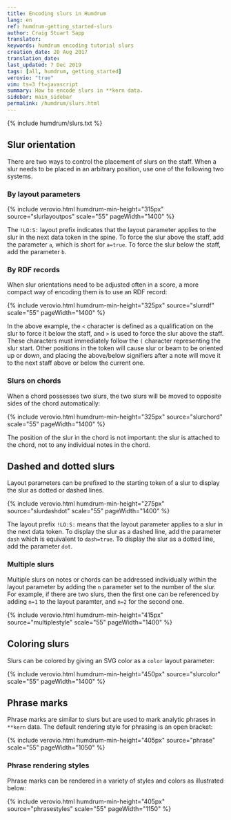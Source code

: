 ```yaml
---
title: Encoding slurs in Humdrum
lang: en
ref: humdrum-getting_started-slurs
author: Craig Stuart Sapp
translator: 
keywords: humdrum encoding tutorial slurs
creation_date: 20 Aug 2017
translation_date: 
last_updated: 7 Dec 2019
tags: [all, humdrum, getting_started]
verovio: "true"
vim: ts=3 ft=javascript
summary: How to encode slurs in **kern data.
sidebar: main_sidebar
permalink: /humdrum/slurs.html
---
```


{% include humdrum/slurs.txt %}


## Slur orientation ##

There are two ways to control the placement of slurs on the staff.  When
a slur needs to be placed in an arbitrary position, use one of the following
two systems.

### By layout parameters ###


{% include verovio.html
	humdrum-min-height="315px"
	source="slurlayoutpos"
	scale="55"
	pageWidth="1400"
%}
<script type="application/x-humdrum" id="slurlayoutpos">
**kern
*M4/4
=1
(4c
4d)
!LO:S:a
(4e
4f)
=2
(4cc
4dd)
!LO:S:b
(4ee
4ff)
==
*-
</script>

The `!LO:S:` layout prefix indicates that the layout parameter applies
to the slur in the next data token in the spine.  To force the slur above
the staff, add the parameter `a`, which is short for `a=true`.  To force the
slur below the staff, add the parameter `b`.

### By RDF records ###

When slur orientations need to be adjusted often in a score, a more
compact way of encoding them is to use an RDF record:

{% include verovio.html
	humdrum-min-height="325px"
	source="slurrdf"
	scale="55"
	pageWidth="1400"
%}
<script type="application/x-humdrum" id="slurrdf">
**kern
*M4/4
=1
(4c
4d)
(>4e
4f)
=2
(4cc
4dd)
(<4ee
4ff)
==
*-
!!!RDF**kern: < = below
!!!RDF**kern: > = above
</script>

In the above example, the `<` character is defined as a qualification
on the slur to force it below the staff, and `>` is used to force
the slur above the staff.  These characters must immediately follow
the `(` character representing the slur start.  Other positions in
the token will cause slur or beam to be oriented up or down, and
placing the above/below signifiers after a note will move it to the
next staff above or below the current one.

### Slurs on chords ###

When a chord possesses two slurs, the two slurs will be moved to opposite
sides of the chord automatically:

{% include verovio.html
	humdrum-min-height="325px"
	source="slurchord"
	scale="55"
	pageWidth="1400"
%}
<script type="application/x-humdrum" id="slurchord">
**kern
*M4/4
=1
(2c 2e 2g
2d 2f 2a)
=2
((2c 2e 2g
2d 2f 2a))
=3
(2c 2e (2g
2d) 2f 2a)
=4
2c 2e 2g((
2d 2f 2a))
==
*-
</script>

The position of the slur in the chord is not important: the slur is attached
to the chord, not to any individual notes in the chord.


## Dashed and dotted slurs ##

Layout parameters can be prefixed to the starting token of a slur
to display the slur as dotted or dashed lines.


{% include verovio.html
	humdrum-min-height="275px"
	source="slurdashdot"
	scale="55"
	pageWidth="1400"
%}
<script type="application/x-humdrum" id="slurdashdot">
**kern
*M4/4
=1
!LO:S:dash
(4c
4d
4e
4f)
=2
!LO:S:dot
(4c
4d
4e
4f)
==
*-
</script>

The layout prefix `!LO:S:` means that the layout parameter applies
to a slur in the next data token.  To display the slur as a dashed
line, add the parameter `dash` which is equivalent to `dash=true`.
To display the slur as a dotted line, add the parameter `dot`.

### Multiple slurs ###

Multiple slurs on notes or chords can be addressed individually
within the layout parameter by adding the `n` parameter set to the
number of the slur.  For example, if there are two slurs, then the
first one can be referenced by adding `n=1` to the layout paramter,
and `n=2` for the second one.

{% include verovio.html
	humdrum-min-height="415px"
	source="multiplestyle"
	scale="55"
	pageWidth="1400"
%}
<script type="application/x-humdrum" id="multiplestyle">
**kern
*M4/4
=1
!LO:S:dash
((2c 2e
2f 2cc))
=2
!LO:S:dash:n=1
((2c 2e
2f 2cc))
=3
!LO:S:dash:n=2
((2c 2e
2f 2cc))
=4
!LO:S:dash:n=1
!LO:S:dot:n=2
((2c 2e
2f 2cc))
==
*-
</script>


## Coloring slurs ##

Slurs can be colored by giving an SVG color as a `color` layout parameter:

{% include verovio.html
	humdrum-min-height="450px"
	source="slurcolor"
	scale="55"
	pageWidth="1400"
%}
<script type="application/x-humdrum" id="slurcolor">
**kern
*M4/4
=1
!LO:S:color=hotpink
(4c
4d
4e
4f)
=2
!LO:S:dot
!LO:S:a
!LO:S:color=#00ff00
(4c
4d
4e
4f)
=2
!LO:S:n=1:dot:color=violet
!LO:S:n=2:dash:color=dodgerblue
((2c 2g
2d 2b))
==
*-
</script>


## Phrase marks ##

Phrase marks are similar to slurs but are used to mark analytic phrases
in `**kern` data.  The default rendering style for phrasing is an open bracket:


{% include verovio.html
	humdrum-min-height="405px"
	source="phrase"
	scale="55"
	pageWidth="1050"
%}
<script type="application/x-humdrum" id="phrase">
**kern
*M2/4
*k[b-]
*F:
{8.r
16ccL
8.ccJ
16cc
=1
4cc
4dd
=2
8.g}L
{16aJ
8.b-L
16ddJ
=3
4dd
4cc
=4
8.a}L
{16ccJ
8.ccL
16ffJ
=5
4ff
8.eeL
16ddJ
=6
4ee
4dd
=7
4cc
4r}
==
*-
</script>


### Phrase rendering styles ###

Phrase marks can be rendered in a variety of styles and colors as illustrated
below:


{% include verovio.html
	humdrum-min-height="405px"
	source="phrasestyles"
	scale="55"
	pageWidth="1150"
%}
<script type="application/x-humdrum" id="phrasestyles">
**kern
=1
!!LO:TX:b:t=bracket styles
{4c
4d
4e
4f}
=2
!LO:P:brack
{4c
4d
4e
4f}
=3
!LO:P:dot
{4c
4d
4e
4f}
=4
!LO:P:dash
{4c
4d
4e
4f}
=5
!LO:P:open
{4c
4d
4e
4f}
=6||
!!LO:TX:b:t=slur styles
!LO:P:slur
{4c
4d
4e
4f}
=7
!LO:P:slur:dot
{4c
4d
4e
4f}
=8
!LO:P:slur:dash
{4c
4d
4e
4f}
=9||
!!LO:TX:b:t=coloring
!LO:P:slur:dash:color=dodgerblue
{4c
!LO:P:dot:color=red
{4d
4e}
4f}
=10
!LO:P:dash:color=dodgerblue
{4c
!LO:P:dot:color=red
&{4d
4e}
4f&}
=11||
!!LO:TX:b:t=invisble
{y4c
4d
4e
4f}
=12
!LO:P:none
{4c
4d
4e
4f}
==
*-
</script>






